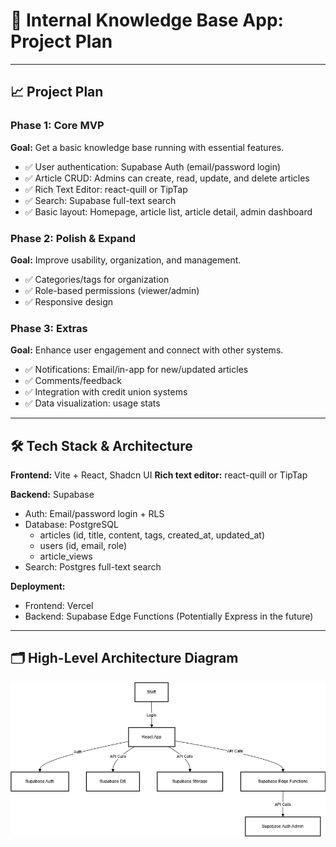 
# 📘 Internal Knowledge Base App: Project Plan

---

## 📈 Project Plan

### Phase 1: Core MVP

**Goal:** Get a basic knowledge base running with essential features.

- ✅ User authentication: Supabase Auth (email/password login)
- ✅ Article CRUD: Admins can create, read, update, and delete articles
- ✅ Rich Text Editor: react-quill or TipTap
- ✅ Search: Supabase full-text search
- ✅ Basic layout: Homepage, article list, article detail, admin dashboard

### Phase 2: Polish & Expand

**Goal:** Improve usability, organization, and management.

- ✅ Categories/tags for organization
- ✅ Role-based permissions (viewer/admin)
- ✅ Responsive design

### Phase 3: Extras

**Goal:** Enhance user engagement and connect with other systems.

- ✅ Notifications: Email/in-app for new/updated articles
- ✅ Comments/feedback
- ✅ Integration with credit union systems
- ✅ Data visualization: usage stats

---

## 🛠️ Tech Stack & Architecture
**Frontend:** Vite + React, Shadcn UI
**Rich text editor:** react-quill or TipTap

**Backend:** Supabase
- Auth: Email/password login + RLS
- Database: PostgreSQL
  - articles (id, title, content, tags, created_at, updated_at)
  - users (id, email, role)
  - article_views
- Search: Postgres full-text search

**Deployment:**
- Frontend: Vercel
- Backend: Supabase Edge Functions (Potentially Express in the future)

---

## 🗂️ High-Level Architecture Diagram

![High-Level Architecture Diagram](./high-level-model.png)
